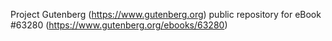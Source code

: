 Project Gutenberg (https://www.gutenberg.org) public repository for
eBook #63280 (https://www.gutenberg.org/ebooks/63280)
